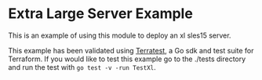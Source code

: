# Extra Large Server Example

This is an example of using this module to deploy an xl sles15 server.

This example has been validated using [Terratest](https://terratest.gruntwork.io/), a Go sdk and test suite for Terraform.
If you would like to test this example go to the ./tests directory and run the test with `go test -v -run TestXl`.
